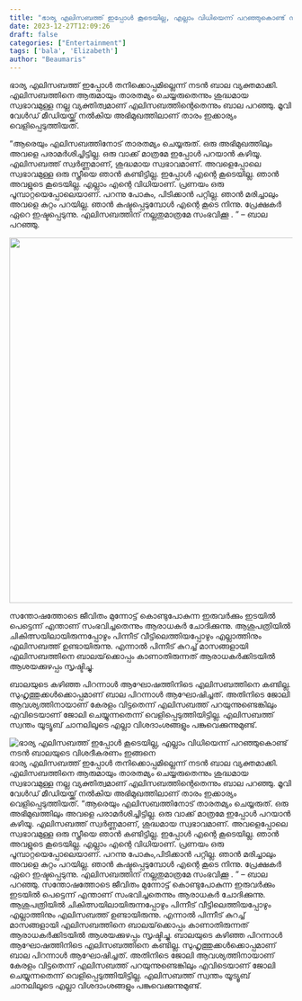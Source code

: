 ```yaml
---
title: "ഭാര്യ എലിസബത്ത് ഇപ്പോൾ കൂടെയില്ല, എല്ലാം വിധിയെന്ന് പറഞ്ഞുകൊണ്ട് നടൻ ബാലയുടെ വിശദീകരണം ഇങ്ങനെ"
date: 2023-12-27T12:09:26
draft: false
categories: ["Entertainment"]
tags: ['bala', 'Elizabeth']
author: "Beaumaris"
---
```


ഭാര്യ എലിസബത്ത് ഇപ്പോൾ തനിക്കൊപ്പമില്ലെന്ന് നടൻ ബാല വ്യക്തമാക്കി. എലിസബത്തിനെ ആരുമായും താരതമ്യം ചെയ്യരുതെന്നും ശുദ്ധമായ സ്വഭാവമുള്ള നല്ല വ്യക്തിത്വമാണ് എലിസബത്തിന്റെതെന്നും ബാല പറഞ്ഞു. മൂവി വേൾഡ് മീഡിയയ്ക്ക് നൽകിയ അഭിമുഖത്തിലാണ് താരം ഇക്കാര്യം വെളിപ്പെടുത്തിയത്.

“ആരെയും എലിസബത്തിനോട് താരതമ്യം ചെയ്യരുത്. ഒരു അഭിമുഖത്തിലും അവളെ പരാമർശിച്ചിട്ടില്ല. ഒരു വാക്ക് മാത്രമേ ഇപ്പോൾ പറയാൻ കഴിയൂ. എലിസബത്ത് സ്വർണ്ണമാണ്, ശുദ്ധമായ സ്വഭാവമാണ്. അവളെപ്പോലെ സ്വഭാവമുള്ള ഒരു സ്ത്രീയെ ഞാൻ കണ്ടിട്ടില്ല. ഇപ്പോൾ എന്റെ കൂടെയില്ല. ഞാൻ അവളുടെ കൂടെയില്ല. എല്ലാം എന്റെ വിധിയാണ്. പ്രണയം ഒരു പൂമ്പാറ്റയെപ്പോലെയാണ്. പറന്നു പോകും, ​​പിടിക്കാൻ പറ്റില്ല. ഞാൻ മരിച്ചാലും അവളെ കുറ്റം പറയില്ല. ഞാൻ കഷ്ടപ്പെടുമ്പോൾ എന്റെ കൂടെ നിന്നു. പ്രേക്ഷകർ ഏറെ ഇഷ്ടപ്പെടുന്നു. എലിസബത്തിന് നല്ലതുമാത്രമേ സംഭവിക്കൂ . ” – ബാല പറഞ്ഞു.

<img class="size-full wp-image-435718" src="https://cdn.boolokam.com/articles/2023/12/dffddff.jpg" alt="" width="1248" height="650" />

സന്തോഷത്തോടെ ജീവിതം മുന്നോട്ട് കൊണ്ടുപോകുന്ന ഇരുവർക്കും ഇടയിൽ പെട്ടെന്ന് എന്താണ് സംഭവിച്ചതെന്നും ആരാധകർ ചോദിക്കുന്നു. ആശുപത്രിയിൽ ചികിത്സയിലായിരുന്നപ്പോഴും പിന്നീട് വീട്ടിലെത്തിയപ്പോഴും എല്ലാത്തിനും എലിസബത്ത് ഉണ്ടായിരുന്നു. എന്നാൽ പിന്നീട് കുറച്ച് മാസങ്ങളായി എലിസബത്തിനെ ബാലയ്‌ക്കൊപ്പം കാണാതിരുന്നത് ആരാധകർക്കിടയിൽ ആശയക്കുഴപ്പം സൃഷ്ടിച്ചു.

ബാലയുടെ കഴിഞ്ഞ പിറന്നാൾ ആഘോഷത്തിനിടെ എലിസബത്തിനെ കണ്ടില്ല. സുഹൃത്തുക്കൾക്കൊപ്പമാണ് ബാല പിറന്നാൾ ആഘോഷിച്ചത്. അതിനിടെ ജോലി ആവശ്യത്തിനായാണ് കേരളം വിട്ടതെന്ന് എലിസബത്ത് പറയുന്നുണ്ടെങ്കിലും എവിടെയാണ് ജോലി ചെയ്യുന്നതെന്ന് വെളിപ്പെടുത്തിയിട്ടില്ല. എലിസബത്ത് സ്വന്തം യൂട്യൂബ് ചാനലിലൂടെ എല്ലാ വിശദാംശങ്ങളും പങ്കുവെക്കുന്നുമുണ്ട്.


![ഭാര്യ എലിസബത്ത് ഇപ്പോൾ കൂടെയില്ല, എല്ലാം വിധിയെന്ന് പറഞ്ഞുകൊണ്ട് നടൻ ബാലയുടെ വിശദീകരണം ഇങ്ങനെ](https://cdn.boolokam.com/articles/2023/12/dffddff.jpg)ഭാര്യ എലിസബത്ത് ഇപ്പോൾ തനിക്കൊപ്പമില്ലെന്ന് നടൻ ബാല വ്യക്തമാക്കി. എലിസബത്തിനെ ആരുമായും താരതമ്യം ചെയ്യരുതെന്നും ശുദ്ധമായ സ്വഭാവമുള്ള നല്ല വ്യക്തിത്വമാണ് എലിസബത്തിന്റെതെന്നും ബാല പറഞ്ഞു. മൂവി വേൾഡ് മീഡിയയ്ക്ക് നൽകിയ അഭിമുഖത്തിലാണ് താരം ഇക്കാര്യം വെളിപ്പെടുത്തിയത്. “ആരെയും എലിസബത്തിനോട് താരതമ്യം ചെയ്യരുത്. ഒരു അഭിമുഖത്തിലും അവളെ പരാമർശിച്ചിട്ടില്ല. ഒരു വാക്ക് മാത്രമേ ഇപ്പോൾ പറയാൻ കഴിയൂ. എലിസബത്ത് സ്വർണ്ണമാണ്, ശുദ്ധമായ സ്വഭാവമാണ്. അവളെപ്പോലെ സ്വഭാവമുള്ള ഒരു സ്ത്രീയെ ഞാൻ കണ്ടിട്ടില്ല. ഇപ്പോൾ എന്റെ കൂടെയില്ല. ഞാൻ അവളുടെ കൂടെയില്ല. എല്ലാം എന്റെ വിധിയാണ്. പ്രണയം ഒരു പൂമ്പാറ്റയെപ്പോലെയാണ്. പറന്നു പോകും, ​​പിടിക്കാൻ പറ്റില്ല. ഞാൻ മരിച്ചാലും അവളെ കുറ്റം പറയില്ല. ഞാൻ കഷ്ടപ്പെടുമ്പോൾ എന്റെ കൂടെ നിന്നു. പ്രേക്ഷകർ ഏറെ ഇഷ്ടപ്പെടുന്നു. എലിസബത്തിന് നല്ലതുമാത്രമേ സംഭവിക്കൂ . ” – ബാല പറഞ്ഞു. സന്തോഷത്തോടെ ജീവിതം മുന്നോട്ട് കൊണ്ടുപോകുന്ന ഇരുവർക്കും ഇടയിൽ പെട്ടെന്ന് എന്താണ് സംഭവിച്ചതെന്നും ആരാധകർ ചോദിക്കുന്നു. ആശുപത്രിയിൽ ചികിത്സയിലായിരുന്നപ്പോഴും പിന്നീട് വീട്ടിലെത്തിയപ്പോഴും എല്ലാത്തിനും എലിസബത്ത് ഉണ്ടായിരുന്നു. എന്നാൽ പിന്നീട് കുറച്ച് മാസങ്ങളായി എലിസബത്തിനെ ബാലയ്‌ക്കൊപ്പം കാണാതിരുന്നത് ആരാധകർക്കിടയിൽ ആശയക്കുഴപ്പം സൃഷ്ടിച്ചു. ബാലയുടെ കഴിഞ്ഞ പിറന്നാൾ ആഘോഷത്തിനിടെ എലിസബത്തിനെ കണ്ടില്ല. സുഹൃത്തുക്കൾക്കൊപ്പമാണ് ബാല പിറന്നാൾ ആഘോഷിച്ചത്. അതിനിടെ ജോലി ആവശ്യത്തിനായാണ് കേരളം വിട്ടതെന്ന് എലിസബത്ത് പറയുന്നുണ്ടെങ്കിലും എവിടെയാണ് ജോലി ചെയ്യുന്നതെന്ന് വെളിപ്പെടുത്തിയിട്ടില്ല. എലിസബത്ത് സ്വന്തം യൂട്യൂബ് ചാനലിലൂടെ എല്ലാ വിശദാംശങ്ങളും പങ്കുവെക്കുന്നുമുണ്ട്.
